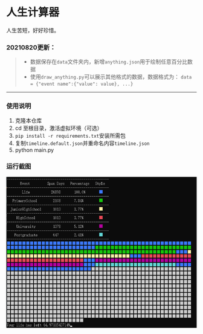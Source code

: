 # 人生计算器

人生苦短，好好珍惜。

### 20210820更新：

> * 数据保存在`data`文件夹内，新增`anything.json`用于绘制任意百分比数据
> * 使用`draw_anything.py`可以展示其他格式的数据，数据格式为： ```data = {"event name":{"value": value}, ...}```



---
### 使用说明
1. 克隆本仓库
2. cd 至根目录，激活虚拟环境（可选）
3. `pip install -r requirements.txt`安装所需包
4. 复制`timeline.default.json`并重命名内容`timeline.json`
5. python main.py

### 运行截图
<div align=center>
<img src="image/image.png" height="400px" alt="运行截图">
